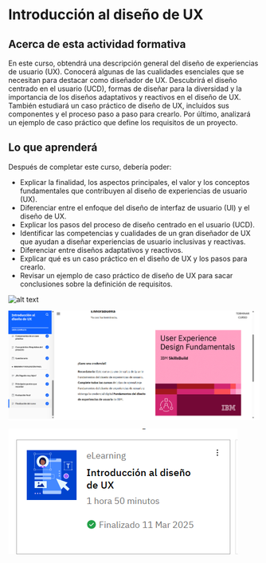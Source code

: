 # Introducción al diseño de UX

## Acerca de esta actividad formativa

En este curso, obtendrá una descripción general del diseño de experiencias de usuario (UX). Conocerá algunas de las cualidades esenciales que se necesitan para destacar como diseñador de UX. Descubrirá el diseño centrado en el usuario (UCD), formas de diseñar para la diversidad y la importancia de los diseños adaptativos y reactivos en el diseño de UX. También estudiará un caso práctico de diseño de UX, incluidos sus componentes y el proceso paso a paso para crearlo. Por último, analizará un ejemplo de caso práctico que define los requisitos de un proyecto.

## Lo que aprenderá

Después de completar este curso, debería poder:

- Explicar la finalidad, los aspectos principales, el valor y los conceptos fundamentales que contribuyen al diseño de experiencias de usuario (UX).
- Diferenciar entre el enfoque del diseño de interfaz de usuario (UI) y el diseño de UX.
- Explicar los pasos del proceso de diseño centrado en el usuario (UCD).
- Identificar las competencias y cualidades de un gran diseñador de UX que ayudan a diseñar experiencias de usuario inclusivas y reactivas.
- Diferenciar entre diseños adaptativos y reactivos.
- Explicar qué es un caso práctico en el diseño de UX y los pasos para crearlo.
- Revisar un ejemplo de caso práctico de diseño de UX para sacar conclusiones sobre la definición de requisitos.

![alt text](Imagenes/Modulo1Reseña.png)


![alt text](Imagenes/Modulo1Certificado.png)


![alt text](Imagenes/Modulo1Fin.png)

